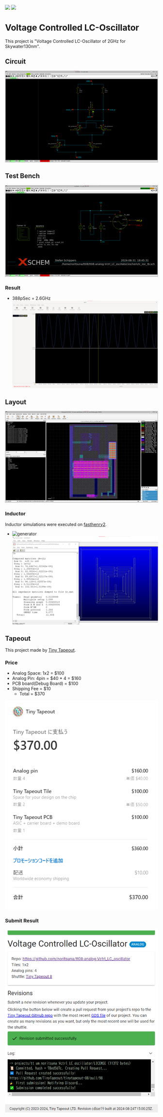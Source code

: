 ![](../../workflows/gds/badge.svg) ![](../../workflows/docs/badge.svg)
# Voltage Controlled LC-Oscillator
This project is "Voltage Controlled LC-Oscillator of 2GHz for Skywater130nm".


## Circuit
![circuit](docs/images/circuit.png)


## Test Bench
![test bench](docs/images/circuit_tb.png)


### Result
- 388pSec = 2.6GHz 
![oscillator wave](docs/images/circuit_wave.png)


## Layout
![laytout](docs/images/laytout.png)


### Inductor
Inductor simulations were executed on [fasthenry2](https://www.fastfieldsolvers.com/fasthenry2.htm).  
- ![generator](generator/)
![fasthenry](docs/images/fasthenry.png)


## Tapeout
This project made by [Tiny Tapeout](https://tinytapeout.com/).


### Price
- Analog Space: 1x2 = $100
- Analog Pin: 4pin = $40 * 4 = $160
- PCB board(Debug Board) = $100
- Shipping Fee = $10
  - Total = $370


![price](docs/images/price.png)


### Submit Result
![submit](docs/images/submit.png)

